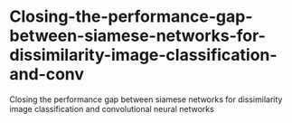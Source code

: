 # Closing-the-performance-gap-between-siamese-networks-for-dissimilarity-image-classification-and-conv
Closing the performance gap between siamese networks for dissimilarity image classification and convolutional neural networks
